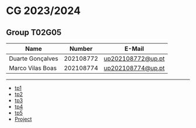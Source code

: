 # CG 2023/2024

## Group T02G05
| Name             | Number    | E-Mail             |
| ---------------- | --------- | ------------------ |
| Duarte Gonçalves | 202108772 | up202108772@up.pt  |
| Marco Vilas Boas | 202108774 | up202108774@up.pt  |

----

  - [tp1](tp1/README.md)
  - [tp2](tp2/README.md)
  - [tp3](tp3/README.md)
  - [tp4](tp4/README.md)
  - [tp5](tp5/README.md)
  - [Project](proj/README.md)